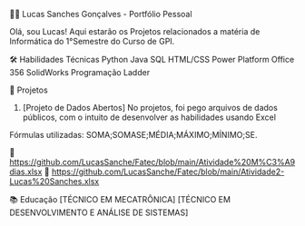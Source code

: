 👨‍💻 Lucas Sanches Gonçalves - Portfólio Pessoal

Olá, sou Lucas!
Aqui estarão os Projetos relacionados a matéria de Informática do 1°Semestre do Curso de GPI.



🛠️ Habilidades Técnicas
Python
Java
SQL
HTML/CSS
Power Platform
Office 356
SolidWorks
Programação Ladder



🌟 Projetos 
1. [Projeto de Dados Abertos]
No projetos, foi pego arquivos de dados públicos, com o intuito de desenvolver as habilidades usando Excel

Fórmulas utilizadas: SOMA;SOMASE;MÉDIA;MÁXIMO;MÍNIMO;SE.

🔗 https://github.com/LucasSanche/Fatec/blob/main/Atividade%20M%C3%A9dias.xlsx
🔗 https://github.com/LucasSanche/Fatec/blob/main/Atividade2-Lucas%20Sanches.xlsx



📚 Educação
[TÉCNICO EM MECATRÔNICA]
[TÉCNICO EM DESENVOLVIMENTO E ANÁLISE DE SISTEMAS]

